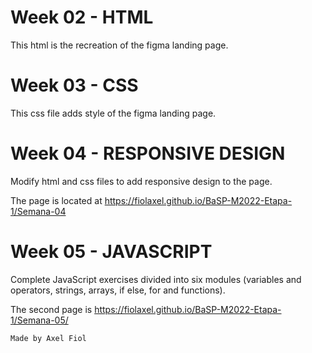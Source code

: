 # Week 02 - HTML
This html is the recreation of the figma landing page.

# Week 03 - CSS
This css file adds style of the figma landing page.

# Week 04 - RESPONSIVE DESIGN
Modify html and css files to add responsive design to the page.

The page is located at https://fiolaxel.github.io/BaSP-M2022-Etapa-1/Semana-04

# Week 05 - JAVASCRIPT
Complete JavaScript exercises divided into six modules (variables and operators, strings, arrays, if else, for and functions).

The second page is https://fiolaxel.github.io/BaSP-M2022-Etapa-1/Semana-05/

```
Made by Axel Fiol
```
